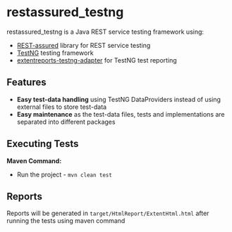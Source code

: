 # restassured_testng

restassured_testng is a Java REST service testing framework using:

- [REST-assured](http://rest-assured.io/) library for REST service testing
- [TestNG](https://testng.org/doc/) testing framework
- [extentreports-testng-adapter](https://extentreports.com/docs/versions/4/java/testng.html) for TestNG test reporting

## Features

- **Easy test-data handling** using TestNG DataProviders instead of using external files to store test-data
- **Easy maintenance** as the test-data files, tests and implementations are separated into different packages

## Executing Tests

**Maven Command:**

- Run the project - `mvn clean test`

## Reports

Reports will be generated in `target/HtmlReport/ExtentHtml.html` after running the tests using maven command